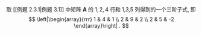 取 [[例题 2.3.1|例题 3.1]] 中矩阵 $\boldsymbol{A}$ 的 $1,2,4$ 行和 1,3,5 列得到的一个三阶子式, 即
$$
\left|\begin{array}{rrr}
1 & 4 & 1 \\
2 & 9 & 2 \\
2 & 5 & -2
\end{array}\right| .
$$